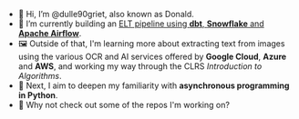 - 👋 Hi, I’m @dulle90griet, also known as Donald.
- 🌱 I’m currently building an [ELT pipeline using **dbt**, **Snowflake** and **Apache Airflow**](https://github.com/dulle90griet/necars-elt-pipeline-sf).
- 🖼️ Outside of that, I'm learning more about extracting text from images using the various OCR and AI services offered by **Google Cloud**, **Azure** and **AWS**, and working my way through the CLRS _Introduction to Algorithms_.
- 🎯 Next, I aim to deepen my familiarity with **asynchronous programming in Python**.
- 👀 Why not check out some of the repos I'm working on?

<!---
dulle90griet/dulle90griet is a ✨ special ✨ repository because its `README.md` (this file) appears on your GitHub profile.
You can click the Preview link to take a look at your changes.
--->
